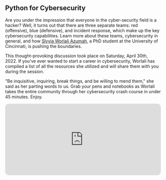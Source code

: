 ## Python for Cybersecurity

Are you under the impression that everyone in the cyber-security field is a hacker? Well, it turns out that there are three separate teams: red (offensive), blue (defensive), and incident response, which make up the key cybersecurity capabilities. Learn more about these teams, cybersecurity in general, and how [Slyvia Worlali Azumah](https://www.linkedin.com/in/sylvia-worlali-azumah-81a246158/), a PhD student at the University of Cincinnati, is pushing the boundaries.

This thought-provoking discussion took place on Saturday, April 30th, 2022. If you've ever wanted to start a career in cybersecurity, Worlali has compiled a list of all the resources she utilized and will share them with you during the session.

"Be inquisitive, inquiring, break things, and be willing to mend them," she said as her parting words to us. Grab your pens and notebooks as Worlali takes the entire community through her cybersecurity crash course in under 45 minutes. Enjoy.




<iframe style="border-radius:12px" src="https://open.spotify.com/embed/episode/0qDiNqhZKDU0JZjPU6JoV1?utm_source=generator" width="100%" height="232" frameBorder="0" allowfullscreen="" allow="autoplay; clipboard-write; encrypted-media; fullscreen; picture-in-picture"></iframe>